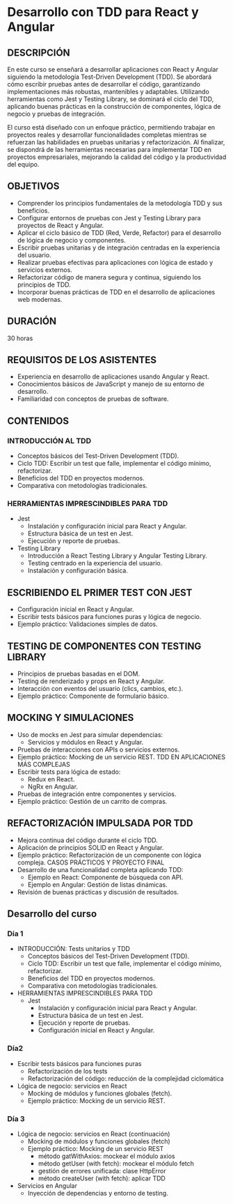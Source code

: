 # Desarrollo con TDD para React y Angular

## DESCRIPCIÓN

En este curso se enseñará a desarrollar aplicaciones con React y Angular siguiendo la metodología Test-Driven Development (TDD). Se abordará cómo escribir pruebas antes de desarrollar el código, garantizando implementaciones más robustas, mantenibles y adaptables. Utilizando herramientas como Jest y Testing Library, se dominará el ciclo del TDD, aplicando buenas prácticas en la construcción de componentes, lógica de negocio y pruebas de integración.

El curso está diseñado con un enfoque práctico, permitiendo trabajar en proyectos reales y desarrollar funcionalidades completas mientras se refuerzan las habilidades en pruebas unitarias y refactorización. Al finalizar, se dispondrá de las herramientas necesarias para implementar TDD en proyectos empresariales, mejorando la calidad del código y la productividad del equipo.

## OBJETIVOS

- Comprender los principios fundamentales de la metodología TDD y sus beneficios.
- Configurar entornos de pruebas con Jest y Testing Library para proyectos de React y Angular.
- Aplicar el ciclo básico de TDD (Red, Verde, Refactor) para el desarrollo de lógica de negocio y componentes.
- Escribir pruebas unitarias y de integración centradas en la experiencia del usuario.
- Realizar pruebas efectivas para aplicaciones con lógica de estado y servicios externos.
- Refactorizar código de manera segura y continua, siguiendo los principios de TDD.
- Incorporar buenas prácticas de TDD en el desarrollo de aplicaciones web modernas.

## DURACIÓN

30 horas

## REQUISITOS DE LOS ASISTENTES

- Experiencia en desarrollo de aplicaciones usando Angular y React.
- Conocimientos básicos de JavaScript y manejo de su entorno de desarrollo.
- Familiaridad con conceptos de pruebas de software.

## CONTENIDOS

### INTRODUCCIÓN AL TDD

- Conceptos básicos del Test-Driven Development (TDD).
- Ciclo TDD: Escribir un test que falle, implementar el código mínimo, refactorizar.
- Beneficios del TDD en proyectos modernos.
- Comparativa con metodologías tradicionales.

### HERRAMIENTAS IMPRESCINDIBLES PARA TDD

- Jest
  - Instalación y configuración inicial para React y Angular.
  - Estructura básica de un test en Jest.
  - Ejecución y reporte de pruebas.
- Testing Library
  - Introducción a React Testing Library y Angular Testing Library.
  - Testing centrado en la experiencia del usuario.
  - Instalación y configuración básica.

## ESCRIBIENDO EL PRIMER TEST CON JEST

- Configuración inicial en React y Angular.
- Escribir tests básicos para funciones puras y lógica de negocio.
- Ejemplo práctico: Validaciones simples de datos.

## TESTING DE COMPONENTES CON TESTING LIBRARY

- Principios de pruebas basadas en el DOM.
- Testing de renderizado y props en React y Angular.
- Interacción con eventos del usuario (clics, cambios, etc.).
- Ejemplo práctico: Componente de formulario básico.

## MOCKING Y SIMULACIONES

- Uso de mocks en Jest para simular dependencias:
  - Servicios y módulos en React y Angular.
- Pruebas de interacciones con APIs o servicios externos.
- Ejemplo práctico: Mocking de un servicio REST.
  TDD EN APLICACIONES MÁS COMPLEJAS
- Escribir tests para lógica de estado:
  - Redux en React.
  - NgRx en Angular.
- Pruebas de integración entre componentes y servicios.
- Ejemplo práctico: Gestión de un carrito de compras.

## REFACTORIZACIÓN IMPULSADA POR TDD

- Mejora continua del código durante el ciclo TDD.
- Aplicación de principios SOLID en React y Angular.
- Ejemplo práctico: Refactorización de un componente con lógica compleja.
  CASOS PRÁCTICOS Y PROYECTO FINAL
- Desarrollo de una funcionalidad completa aplicando TDD:
  - Ejemplo en React: Componente de búsqueda con API.
  - Ejemplo en Angular: Gestión de listas dinámicas.
- Revisión de buenas prácticas y discusión de resultados.

## Desarrollo del curso

### Día 1

- INTRODUCCIÓN: Tests unitarios y TDD
  - Conceptos básicos del Test-Driven Development (TDD).
  - Ciclo TDD: Escribir un test que falle, implementar el código mínimo, refactorizar.
  - Beneficios del TDD en proyectos modernos.
  - Comparativa con metodologías tradicionales.
- HERRAMIENTAS IMPRESCINDIBLES PARA TDD
  - Jest
    - Instalación y configuración inicial para React y Angular.
    - Estructura básica de un test en Jest.
    - Ejecución y reporte de pruebas.
    - Configuración inicial en React y Angular.

### Día2

- Escribir tests básicos para funciones puras
  - Refactorización de los tests
  - Refactorización del código: reducción de la complejidad ciclomática
- Lógica de negocio: servicios en React
  - Mocking de módulos y funciones globales (fetch).
  - Ejemplo práctico: Mocking de un servicio REST.

### Día 3

- Lógica de negocio: servicios en React (continuación)
  - Mocking de módulos y funciones globales (fetch)
  - Ejemplo práctico: Mocking de un servicio REST
    - método gatWithAxios: mockear el módulo axios
    - método getUser (with fetch): mockear el módulo fetch
    - gestión de errores unificada: clase HttpError
    - método createUser (with fetch): aplicar TDD
- Servicios en Angular
  - Inyección de dependencias y entorno de testing.
